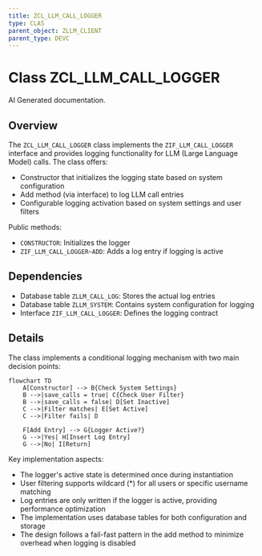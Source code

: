```yaml
---
title: ZCL_LLM_CALL_LOGGER
type: CLAS
parent_object: ZLLM_CLIENT
parent_type: DEVC
---
```


# Class ZCL_LLM_CALL_LOGGER

AI Generated documentation.

## Overview

The `ZCL_LLM_CALL_LOGGER` class implements the `ZIF_LLM_CALL_LOGGER` interface and provides logging functionality for LLM (Large Language Model) calls. The class offers:

- Constructor that initializes the logging state based on system configuration
- Add method (via interface) to log LLM call entries
- Configurable logging activation based on system settings and user filters

Public methods:

- `CONSTRUCTOR`: Initializes the logger
- `ZIF_LLM_CALL_LOGGER~ADD`: Adds a log entry if logging is active

## Dependencies

- Database table `ZLLM_CALL_LOG`: Stores the actual log entries
- Database table `ZLLM_SYSTEM`: Contains system configuration for logging
- Interface `ZIF_LLM_CALL_LOGGER`: Defines the logging contract

## Details

The class implements a conditional logging mechanism with two main decision points:

```mermaid
flowchart TD
    A[Constructor] --> B{Check System Settings}
    B -->|save_calls = true| C{Check User Filter}
    B -->|save_calls = false| D[Set Inactive]
    C -->|Filter matches| E[Set Active]
    C -->|Filter fails| D
    
    F[Add Entry] --> G{Logger Active?}
    G -->|Yes| H[Insert Log Entry]
    G -->|No| I[Return]
```

Key implementation aspects:

- The logger's active state is determined once during instantiation
- User filtering supports wildcard (*) for all users or specific username matching
- Log entries are only written if the logger is active, providing performance optimization
- The implementation uses database tables for both configuration and storage
- The design follows a fail-fast pattern in the add method to minimize overhead when logging is disabled
